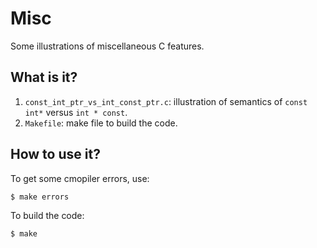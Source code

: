 # Misc
Some illustrations of miscellaneous C features.

## What is it?
1. `const_int_ptr_vs_int_const_ptr.c`: illustration of semantics of
    `const int*` versus `int * const`.
1. `Makefile`: make file to build the code.

## How to use it?
To get some cmopiler errors, use:
```bash
$ make errors
```

To build the code:
```bash
$ make
```

